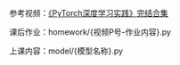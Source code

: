 参考视频：[《PyTorch深度学习实践》完结合集](https://www.bilibili.com/video/BV1Y7411d7Ys/?spm_id_from=333.999.0.0&vd_source=fa69c20c2834172dac03d1cf7091676c)

课后作业：homework/{视频P号-作业内容}.py

上课内容：model/{模型名称}.py
